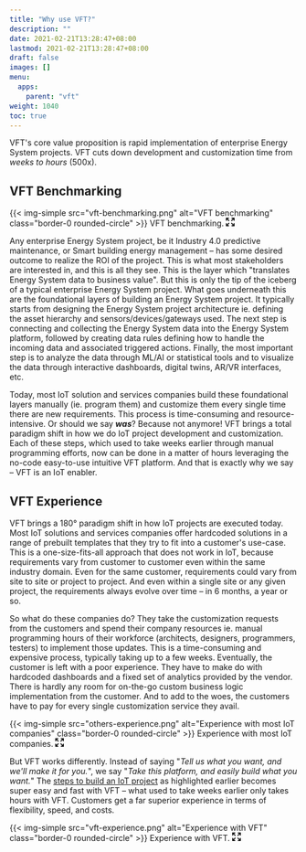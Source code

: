 ```yaml
---
title: "Why use VFT?"
description: ""
date: 2021-02-21T13:28:47+08:00
lastmod: 2021-02-21T13:28:47+08:00
draft: false
images: []
menu:
  apps:
    parent: "vft"
weight: 1040
toc: true
---
```


VFT's core value proposition is rapid implementation of enterprise Energy System projects. VFT cuts down development and customization time from _weeks to hours_ (500x).

## VFT Benchmarking

{{< img-simple src="vft-benchmarking.png" alt="VFT benchmarking" class="border-0 rounded-circle" >}} VFT benchmarking. [![Enlarge](enlarge.png "Enlarge")](vft-benchmarking.png)

Any enterprise Energy System project, be it Industry 4.0 predictive maintenance, or Smart building energy management – has some desired outcome to realize the ROI of the project. This is what most stakeholders are interested in, and this is all they see. This is the layer which "translates Energy System data to business value". But this is only the tip of the iceberg of a typical enterprise Energy System project. What goes underneath this are the foundational layers of building an Energy System project. It typically starts from designing the Energy System project architecture ie. defining the asset hierarchy and sensors/devices/gateways used. The next step is connecting and collecting the Energy System data into the Energy System platform, followed by creating data rules defining how to handle the incoming data and associated triggered actions. Finally, the most important step is to analyze the data through ML/AI or statistical tools and to visualize the data through interactive dashboards, digital twins, AR/VR interfaces, etc.

Today, most IoT solution and services companies build these foundational layers manually (ie. program them) and customize them every single time there are new requirements. This process is time-consuming and resource-intensive. Or should we say **_was_**? Because not anymore! VFT brings a total paradigm shift in how we do IoT project development and customization. Each of these steps, which used to take weeks earlier through manual programming efforts, now can be done in a matter of hours leveraging the no-code easy-to-use intuitive VFT platform. And that is exactly why we say – VFT is an IoT enabler.

## VFT Experience

VFT brings a 180° paradigm shift in how IoT projects are executed today. Most IoT solutions and services companies offer hardcoded solutions in a range of prebuilt templates that they try to fit into a customer's use-case. This is a one-size-fits-all approach that does not work in IoT, because requirements vary from customer to customer even within the same industry domain. Even for the same customer, requirements could vary from site to site or project to project. And even within a single site or any given project, the requirements always evolve over time – in 6 months, a year or so.

So what do these companies do? They take the customization requests from the customers and spend their company resources ie. manual programming hours of their workforce (architects, designers, programmers, testers) to implement those updates. This is a time-consuming and expensive process, typically taking up to a few weeks. Eventually, the customer is left with a poor experience. They have to make do with hardcoded dashboards and a fixed set of analytics provided by the vendor. There is hardly any room for on-the-go custom business logic implementation from the customer. And to add to the woes, the customers have to pay for every single customization service they avail.

{{< img-simple src="others-experience.png" alt="Experience with most IoT companies" class="border-0 rounded-circle" >}} Experience with most IoT companies. [![Enlarge](enlarge.png "Enlarge")](others-experience.png)

But VFT works differently. Instead of saying "_Tell us what you want, and we'll make it for you._", we say "_Take this platform, and easily build what you want._" The [steps to build an IoT project](#vft-benchmarking) as highlighted earlier becomes super easy and fast with VFT – what used to take weeks earlier only takes hours with VFT. Customers get a far superior experience in terms of flexibility, speed, and costs.

{{< img-simple src="vft-experience.png" alt="Experience with VFT" class="border-0 rounded-circle" >}} Experience with VFT. [![Enlarge](enlarge.png "Enlarge")](vft-experience.png)

